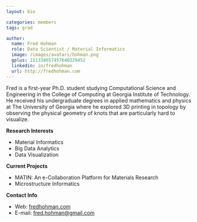 ```yaml
---
layout: bio

categories: members
tags: grad

author:
  name: Fred Hohman
  role: Data Scientist / Material Informatics 
  image: /images/avatars/hohman.png
  gplus: 111338657457640329452 
  linkedin: in/fredhohman
  url: http://fredhohman.com
---
```

Fred is a first-year Ph.D. student studying Computational Science and Engineering in the College of Computing at Georgia Institute of Technology. He received his undergraduate degrees in applied mathematics and physics at The University of Georgia where he explored 3D printing in topology by observing the physical geometry of knots that are particularly hard to visualize.

**Research Interests**  
* Material Informatics
* Big Data Analytics
* Data Visualization

**Current Projects**  
* MATIN: An e-Collaboration Platform for Materials Research
* Microstructure Informatics

**Contact Info**  
* Web: [fredhohman.com](http://fredhohman.com)
* E-mail: fred.hohman@gmail.com
